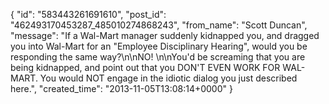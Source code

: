  {
   "id": "583443261691610",
   "post_id": "462493170453287_485010274868243",
   "from_name": "Scott Duncan",
   "message": "If a Wal-Mart manager suddenly kidnapped you, and dragged you into Wal-Mart for an \"Employee Disciplinary Hearing\", would you be responding the same way?\n\nNO! \n\nYou'd be screaming that you are being kidnapped, and point out that you DON'T EVEN WORK FOR WAL-MART. You would NOT engage in the idiotic dialog you just described here.",
   "created_time": "2013-11-05T13:08:14+0000"
 }
